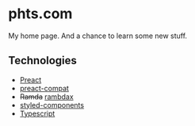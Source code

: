 # phts.com

My home page. And a chance to learn some new stuff.

## Technologies

* [Preact](https://preactjs.com/)
* [preact-compat](https://github.com/developit/preact-compat)
* ~~Ramda~~ [rambdax](https://selfrefactor.github.io/rambdax/#/)
* [styled-components](https://www.styled-components.com/)
* [Typescript](https://www.typescriptlang.org/)

